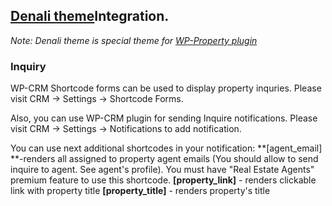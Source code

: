 ## [Denali theme](https://github.com/wp-property/wp-denali/wiki)Integration.
_Note: Denali theme is special theme for [WP-Property plugin](https://github.com/wp-property/wp-property/wiki)_

### Inquiry

WP-CRM Shortcode forms can be used to display property inquries. Please visit CRM -> Settings -> Shortcode Forms.

Also, you can use WP-CRM plugin for sending Inquire notifications. Please visit CRM -> Settings -> Notifications to add notification.

You can use next additional shortcodes in your notification:
**[agent_email] **-renders all assigned to property agent emails (You should allow to send inquire to agent. See agent's profile). You must have "Real Estate Agents" premium feature to use this shortcode.
**[property_link]** - renders clickable link with property title
**[property_title]** - renders property's title